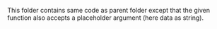 This folder contains same code as parent folder except that the given function also accepts a placeholder argument (here data as string).
